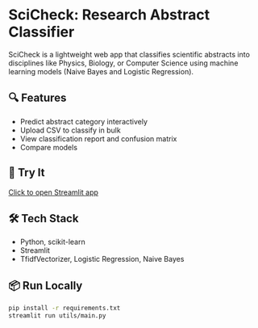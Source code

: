 #  SciCheck: Research Abstract Classifier

SciCheck is a lightweight web app that classifies scientific abstracts into disciplines like Physics, Biology, or Computer Science using machine learning models (Naive Bayes and Logistic Regression).

## 🔍 Features
- Predict abstract category interactively
- Upload CSV to classify in bulk
- View classification report and confusion matrix
- Compare models

## 🚀 Try It
[Click to open Streamlit app](https://your-app-url)

## 🛠️ Tech Stack
- Python, scikit-learn
- Streamlit
- TfidfVectorizer, Logistic Regression, Naive Bayes

## 📦 Run Locally

```bash
pip install -r requirements.txt
streamlit run utils/main.py
